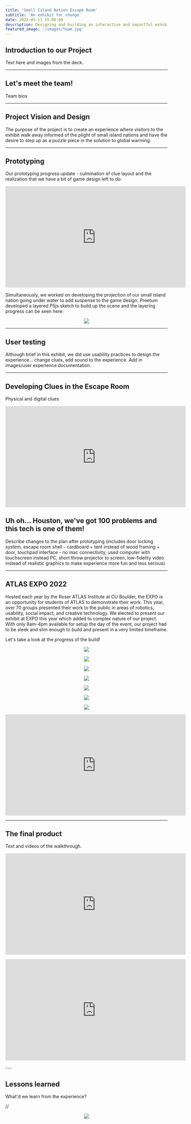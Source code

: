 ```yaml
---
title: 'Small Island Nation Escape Room'
subtitle: 'An exhibit for change'
date: 2022-05-11 15:00:00
description: Designing and building an interactive and impactful exhibit
featured_image: '/images/team.jpg'
---
```


## Introduction to our Project

Text here and images from the deck.

---

## Let's meet the team!

 <!-- <p align="center"><img src="/images/images of us from the deck.jpg"></p> -->

 Team bios

---

## Project Vision and Design

The purpose of the project is to create an experience where visitors to the exhibit walk away informed of the plight of small island nations and have the desire to step up as a puzzle piece in the solution to global warming.

<!--Image of design layout / initial concept -->

---

## Prototyping

Our prototyping progress update - culmination of clue layout and the realization that we have a bit of game design left to do:

<p align="center"><iframe width="560" height="315" src="https://youtu.be/c-PtrmBeKns" title="YouTube video player" frameborder="0" allow="accelerometer; autoplay; clipboard-write; encrypted-media; gyroscope; picture-in-picture" allowfullscreen></iframe></p>

Simultaneously, we worked on developing the projection of our small island nation going under water to add suspense to the game design.  Preetum developed a layered P5js sketch to build up the scene and the layering progress can be seen here:

<p align="center"><img src="/images/scene.gif"></p>

---
## User testing

Although brief in this exhibit, we did use usability practices to design the experience... change clues, add sound to the experience.  Add in images/user experience documentation.

---

## Developing Clues in the Escape Room

Physical and digital clues

<p align="center"><iframe width="560" height="315" src="https://youtu.be/IHVf7XfxMjA" title="YouTube video player" frameborder="0" allow="accelerometer; autoplay; clipboard-write; encrypted-media; gyroscope; picture-in-picture" allowfullscreen></iframe></p>

## Uh oh... Houston, we've got 100 problems and this tech is one of them!

Describe changes to the plan after prototyping (includes door locking system, escape room shell - cardboard + tent instead of wood framing + door, touchpad interface - no mac connectivity, used computer with touchscreen instead PC, short throw projector to screen, low-fidelity video instead of realistic graphics to make experience more fun and less serious)

---

## ATLAS EXPO 2022

Hosted each year by the Roser ATLAS Institute at CU Boulder, the EXPO is an opportunity for students of ATLAS to demonstrate their work.  This year, over 70 groups presented their work to the public in areas of robotics, usability, social impact, and creative technology.  We elected to present our exhibit at EXPO this year which added to complex nature of our project.  With only 8am-4pm available for setup the day of the event, our project had to be sleek and slim enough to build and present in a very limited timeframe.

Let's take a look at the progress of the build!

<p align="center"><img src="/images/cardboard2.jpg"></p>
<p align="center"><img src="/images/cardboard1.jpg"></p>
<p align="center"><img src="/images/cardboard3.jpg"></p>
<p align="center"><img src="/images/preetum.jpg"></p>
<p align="center"><img src="/images/writing.jpg"></p>
<p align="center"><img src="/images/arduino.jpg"></p>
<p align="center"><img src="/images/julia.jpg"></p>

<p align="center"><iframe width="560" height="315" src="https://youtube.com/shorts/S3YzDiQ1sOQ?feature=share" title="YouTube video player" frameborder="0" allow="accelerometer; autoplay; clipboard-write; encrypted-media; gyroscope; picture-in-picture" allowfullscreen></iframe></p>

---

## The final product

Text and videos of the walkthrough.

<p align="center"><iframe width="560" height="315" src="https://youtu.be/7smKn1JFwfw" title="YouTube video player" frameborder="0" allow="accelerometer; autoplay; clipboard-write; encrypted-media; gyroscope; picture-in-picture" allowfullscreen></iframe></p>

<p align="center"><iframe width="560" height="315" src="https://youtu.be/4A5fm4XZ2uM" title="YouTube video player" frameborder="0" allow="accelerometer; autoplay; clipboard-write; encrypted-media; gyroscope; picture-in-picture" allowfullscreen></iframe></p>
---

## Lessons learned

What'd we learn from the experience?

 // <p align="center"><img src="/images/team.jpg"></p>
